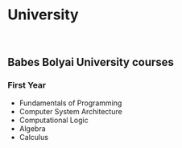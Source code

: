 <h1>University</h1>
<br>
<h2>Babes Bolyai University courses</h2>
<h3>First Year</h3>
<ul>
  <li>Fundamentals of Programming</li>
  <li>Computer System Architecture</li>
  <li>Computational Logic</li>
  <li>Algebra</li>
  <li>Calculus</li>
</ul>
